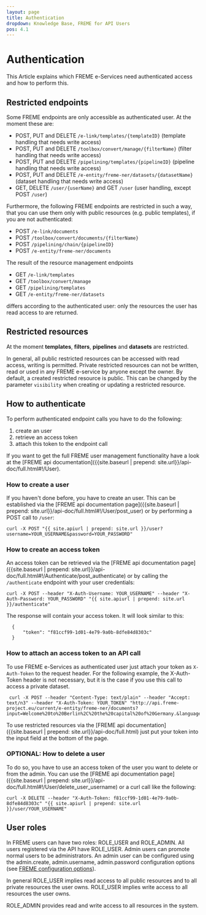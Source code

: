 ```yaml
---
layout: page
title: Authentication
dropdown: Knowledge Base, FREME for API Users
pos: 4.1
---
```


# Authentication

This Article explains which FREME e-Services need authenticated access and how to perform this.

## Restricted endpoints

Some FREME endpoints are only accessible as authenticated user. At the moment these are:

  * POST, PUT and DELETE `/e-link/templates/{templateID}` (template handling that needs write access)
  * POST, PUT and DELETE `/toolbox/convert/manage/{filterName}` (filter handling that needs write access)
  * POST, PUT and DELETE `/pipelining/templates/{pipelineID}` (pipeline handling that needs write access)
  * POST, PUT and DELETE `/e-entity/freme-ner/datasets/{datasetName}` (dataset handling that needs write access)
  * GET, DELETE `/user/{userName}` and GET `/user` (user handling, except POST `/user`)

Furthermore, the following FREME endpoints are restricted in such a way, that you can use them only with public resources (e.g. public templates), if you are not authenticated:

  * POST `/e-link/documents`
  * POST `/toolbox/convert/documents/{filterName}`
  * POST `/pipelining/chain/{pipelineID}`
  * POST `/e-entity/freme-ner/documents`

The result of the resource management endpoints

  * GET `/e-link/templates`  
  * GET `/toolbox/convert/manage`
  * GET `/pipelining/templates`
  * GET `/e-entity/freme-ner/datasets`

differs according to the authenticated user: only the resources the user has read access to are returned.


  
## Restricted resources

At the moment **templates**, **filters**, **pipelines** and **datasets** are restricted.

In general, all public restricted resources can be accessed with read access, writing is permitted. Private restricted resources can not be written, read or used in any FREME e-service by anyone except the owner. By default, a created restricted resource is public. This can be changed by the parameter `visibility` when creating or updating a restricted resource.

## How to authenticate

To perform authenticated endpoint calls you have to do the following:

  1. create an user
  2. retrieve an access token
  3. attach this token to the endpoint call
  
If you want to get the full FREME user management functionality have a look at the [FREME api documentation]({{site.baseurl | prepend: site.url}}/api-doc/full.html#!/User). 

### How to create a user

If you haven't done before, you have to create an user. This can be established via the [FREME api documentation page]({{site.baseurl | prepend: site.url}}/api-doc/full.html#!/User/post_user) or by performing a POST call to `/user`:
  
```
curl -X POST "{{ site.apiurl | prepend: site.url }}/user?username=YOUR_USERNAME&password=YOUR_PASSWORD"
```

### How to create an access token

An access token can be retrieved via the [FREME api documentation page]({{site.baseurl | prepend: site.url}}/api-doc/full.html#!/Authenticate/post_authenticate) or by calling the `/authenticate` endpoint with your user credentials:

```
curl -X POST --header "X-Auth-Username: YOUR_USERNAME" --header "X-Auth-Password: YOUR_PASSWORD" "{{ site.apiurl | prepend: site.url }}/authenticate"
```

The response will contain your access token. It will look similar to this:

```
  {
      "token": "f81ccf99-1d01-4e79-9a0b-8dfe84d8303c"
  }
```

### How to attach an access token to an API call

To use FREME e-Services as authenticated user just attach your token as `X-Auth-Token` to the request header. For the following example, the X-Auth-Token header is not necessary, but it is the case if you use this call to access a private dataset.

```
 curl -X POST --header "Content-Type: text/plain" --header "Accept: text/n3" --header "X-Auth-Token: YOUR_TOKEN" "http://api.freme-project.eu/current/e-entity/freme-ner/documents?input=Welcome%20to%20Berlin%2C%20the%20capital%20of%20Germany.&language=en&dataset=dbpedia&mode=all"
```

To use restricted resources via the [FREME api documentation]({{site.baseurl | prepend: site.url}}/api-doc/full.html) just put your token into the input field at the bottom of the page.

### OPTIONAL: How to delete a user

To do so, you have to use an access token of the user you want to delete or from the admin.
You can use the [FREME api documentation page]({{site.baseurl | prepend: site.url}}/api-doc/full.html#!/User/delete_user_username) or a curl call like the following:

```
curl -X DELETE --header "X-Auth-Token: f81ccf99-1d01-4e79-9a0b-8dfe84d8303c" "{{ site.apiurl | prepend: site.url }}/user/YOUR_USERNAME"
```

## User roles

In FREME users can have two roles: ROLE_USER and ROLE_ADMIN. All users registered via the API have ROLE_USER. Admin users can promote normal users to be administrators. An admin user can be configured using the admin.create, admin.username, admin.password configuration options (see [FREME configuration options]({{site.url}}/doc/knowledge-base/freme-for-sysadmins/configuration-options.html)).

In general ROLE_USER implies read access to all public resources and to all private resources the user owns. ROLE_USER implies write access to all resources the user owns.

ROLE_ADMIN provides read and write access to all resources in the system.
